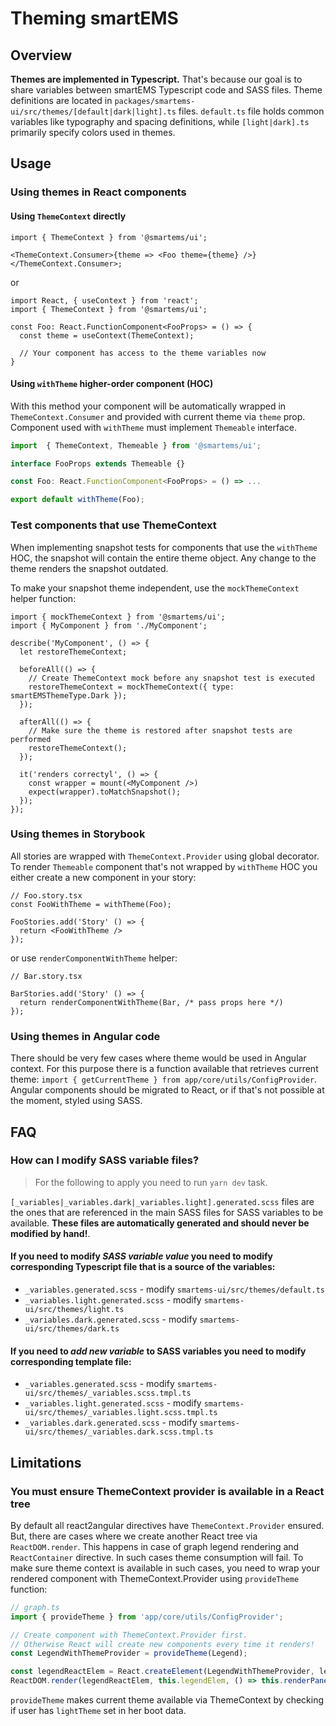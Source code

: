 # Theming smartEMS

## Overview

**Themes are implemented in Typescript.** That's because our goal is to share variables between smartEMS Typescript code and SASS files. Theme definitions are located in `packages/smartems-ui/src/themes/[default|dark|light].ts` files. `default.ts` file holds common variables like typography and spacing definitions, while `[light|dark].ts` primarily specify colors used in themes.

## Usage
### Using themes in React components

#### Using `ThemeContext` directly

```tsx
import { ThemeContext } from '@smartems/ui';

<ThemeContext.Consumer>{theme => <Foo theme={theme} />}</ThemeContext.Consumer>;
```

or

```tsx
import React, { useContext } from 'react';
import { ThemeContext } from '@smartems/ui';

const Foo: React.FunctionComponent<FooProps> = () => {
  const theme = useContext(ThemeContext);

  // Your component has access to the theme variables now
}

```

#### Using `withTheme` higher-order component (HOC)

With this method your component will be automatically wrapped in `ThemeContext.Consumer` and provided with current theme via `theme` prop. Component used with `withTheme` must implement `Themeable` interface.

```ts
import  { ThemeContext, Themeable } from '@smartems/ui';

interface FooProps extends Themeable {}

const Foo: React.FunctionComponent<FooProps> = () => ...

export default withTheme(Foo);
```

### Test components that use ThemeContext

When implementing snapshot tests for components that use the `withTheme` HOC, the snapshot will contain the entire theme object. Any change to the theme renders the snapshot outdated.

To make your snapshot theme independent, use the `mockThemeContext` helper function:

```tsx
import { mockThemeContext } from '@smartems/ui';
import { MyComponent } from './MyComponent';

describe('MyComponent', () => {
  let restoreThemeContext;

  beforeAll(() => {
    // Create ThemeContext mock before any snapshot test is executed
    restoreThemeContext = mockThemeContext({ type: smartEMSThemeType.Dark });
  });

  afterAll(() => {
    // Make sure the theme is restored after snapshot tests are performed
    restoreThemeContext();
  });

  it('renders correctyl', () => {
    const wrapper = mount(<MyComponent />)
    expect(wrapper).toMatchSnapshot();
  });
});
```

### Using themes in Storybook

All stories are wrapped with `ThemeContext.Provider` using global decorator. To render `Themeable` component that's not wrapped by `withTheme` HOC you either create a new component in your story:

```tsx
// Foo.story.tsx
const FooWithTheme = withTheme(Foo);

FooStories.add('Story' () => {
  return <FooWithTheme />
});
```

or use `renderComponentWithTheme` helper:

```tsx
// Bar.story.tsx

BarStories.add('Story' () => {
  return renderComponentWithTheme(Bar, /* pass props here */)
});
```

### Using themes in Angular code

There should be very few cases where theme would be used in Angular context. For this purpose there is a function available that retrieves current theme: `import { getCurrentTheme } from app/core/utils/ConfigProvider`. Angular components should be migrated to React, or if that's not possible at the moment, styled using SASS.


## FAQ
### How can I modify SASS variable files?
> For the following to apply you need to run `yarn dev` task.

`[_variables|_variables.dark|_variables.light].generated.scss` files are the ones that are referenced in the main SASS files for SASS variables to be available. **These files are automatically generated and should never be modified by hand!**.

#### If you need to modify *SASS variable value* you need to modify corresponding Typescript file that is a source of the variables:
- `_variables.generated.scss` - modify `smartems-ui/src/themes/default.ts`
- `_variables.light.generated.scss` - modify `smartems-ui/src/themes/light.ts`
- `_variables.dark.generated.scss` - modify `smartems-ui/src/themes/dark.ts`

#### If you need to *add new variable* to SASS variables you need to modify corresponding template file:
- `_variables.generated.scss` - modify `smartems-ui/src/themes/_variables.scss.tmpl.ts`
- `_variables.light.generated.scss` - modify `smartems-ui/src/themes/_variables.light.scss.tmpl.ts`
- `_variables.dark.generated.scss` - modify `smartems-ui/src/themes/_variables.dark.scss.tmpl.ts`


## Limitations
### You must ensure ThemeContext provider is available in a React tree
  By default all react2angular directives have `ThemeContext.Provider` ensured. But, there are cases where we create another React tree via `ReactDOM.render`. This happens in case of graph legend rendering and `ReactContainer` directive. In such cases theme consumption will fail. To make sure theme context is available in such cases, you need to wrap your rendered component with ThemeContext.Provider using `provideTheme` function:

```ts
// graph.ts
import { provideTheme } from 'app/core/utils/ConfigProvider';

// Create component with ThemeContext.Provider first.
// Otherwise React will create new components every time it renders!
const LegendWithThemeProvider = provideTheme(Legend);

const legendReactElem = React.createElement(LegendWithThemeProvider, legendProps);
ReactDOM.render(legendReactElem, this.legendElem, () => this.renderPanel());
```

`provideTheme` makes current theme available via ThemeContext by checking if user has `lightTheme` set in her boot data.
